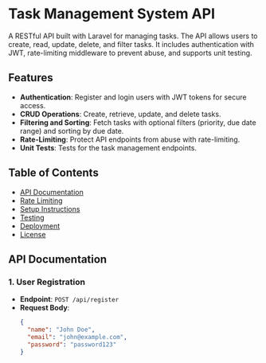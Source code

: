 # Task Management System API

A RESTful API built with Laravel for managing tasks. The API allows users to create, read, update, delete, and filter tasks. It includes authentication with JWT, rate-limiting middleware to prevent abuse, and supports unit testing.

## Features

- **Authentication**: Register and login users with JWT tokens for secure access.
- **CRUD Operations**: Create, retrieve, update, and delete tasks.
- **Filtering and Sorting**: Fetch tasks with optional filters (priority, due date range) and sorting by due date.
- **Rate-Limiting**: Protect API endpoints from abuse with rate-limiting.
- **Unit Tests**: Tests for the task management endpoints.

## Table of Contents

- [API Documentation](#api-documentation)
- [Rate Limiting](#rate-limiting)
- [Setup Instructions](#setup-instructions)
- [Testing](#testing)
- [Deployment](#deployment)
- [License](#license)

## API Documentation

### 1. User Registration
- **Endpoint**: `POST /api/register`
- **Request Body**:
  ```json
  {
    "name": "John Doe",
    "email": "john@example.com",
    "password": "password123"
  }
